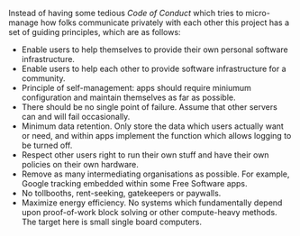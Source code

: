 Instead of having some tedious *Code of Conduct* which tries to micro-manage how folks communicate privately with each other this project has a set of guiding principles, which are as follows:

 * Enable users to help themselves to provide their own personal software infrastructure.
 * Enable users to help each other to provide software infrastructure for a community.
 * Principle of self-management: apps should require miniumum configuration and maintain themselves as far as possible.
 * There should be no single point of failure. Assume that other servers can and will fail occasionally.
 * Minimum data retention. Only store the data which users actually want or need, and within apps implement the function which allows logging to be turned off.
 * Respect other users right to run their own stuff and have their own policies on their own hardware.
 * Remove as many intermediating organisations as possible. For example, Google tracking embedded within some Free Software apps.
 * No tollbooths, rent-seeking, gatekeepers or paywalls.
 * Maximize energy efficiency. No systems which fundamentally depend upon proof-of-work block solving or other compute-heavy methods. The target here is small single board computers.
